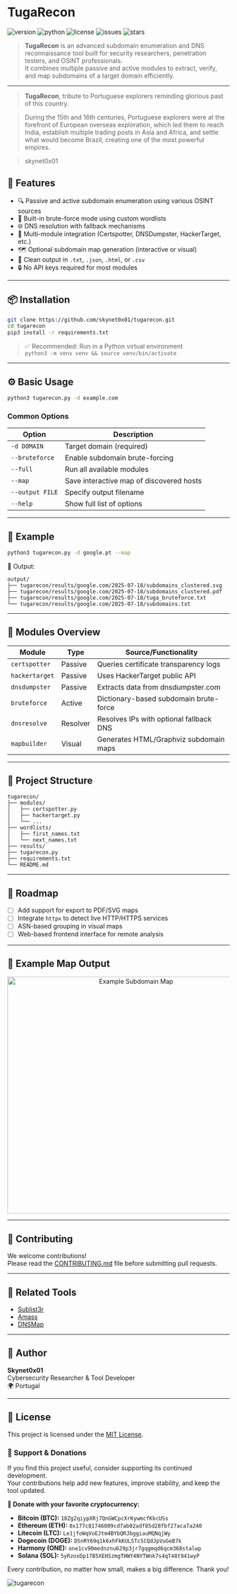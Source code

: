 # TugaRecon
![version](https://img.shields.io/badge/version-1.30-blue)
![python](https://img.shields.io/badge/python-3.8%2B-yellow)
![license](https://img.shields.io/github/license/skynet0x01/tugarecon)
![issues](https://img.shields.io/github/issues/skynet0x01/tugarecon)
![stars](https://img.shields.io/github/stars/skynet0x01/tugarecon?style=social)

> **TugaRecon** is an advanced subdomain enumeration and DNS reconnaissance tool built for security researchers, penetration testers, and OSINT professionals.  
> It combines multiple passive and active modules to extract, verify, and map subdomains of a target domain efficiently.

---
> **TugaRecon**, tribute to Portuguese explorers reminding glorious past of this country.

>During the 15th and 16th centuries, Portuguese explorers were at the forefront of European overseas exploration, which led them to reach India, establish multiple trading posts in Asia and Africa, and settle what would become Brazil, creating one of the most powerful empires.

>skynet0x01

## 🚀 Features

- 🔍 Passive and active subdomain enumeration using various OSINT sources
- 📡 Built-in brute-force mode using custom wordlists
- 🌐 DNS resolution with fallback mechanisms
- 🧠 Multi-module integration (Certspotter, DNSDumpster, HackerTarget, etc.)
- 🗺️ Optional subdomain map generation (interactive or visual)
- 📁 Clean output in `.txt`, `.json`, `.html`, or `.csv`
- 🔒 No API keys required for most modules

---

## 📦 Installation

```bash
git clone https://github.com/skynet0x01/tugarecon.git
cd tugarecon
pip3 install -r requirements.txt
```

> ✅ Recommended: Run in a Python virtual environment  
> `python3 -m venv venv && source venv/bin/activate`

---

## ⚙️ Basic Usage

```bash
python3 tugarecon.py -d example.com
```

### Common Options

| Option       | Description                                 |
|--------------|---------------------------------------------|
| `-d DOMAIN`  | Target domain (required)                    |
| `--bruteforce` | Enable subdomain brute-forcing              |
| `--full`     | Run all available modules                   |
| `--map`      | Save interactive map of discovered hosts    |
| `--output FILE` | Specify output filename                     |
| `--help`     | Show full list of options                   |

---

## 🔎 Example

```bash
python3 tugarecon.py -d google.pt --map
```

📁 Output:

```
output/
├── tugarecon/results/google.com/2025-07-18/subdomains_clustered.svg
├── tugarecon/results/google.com/2025-07-18/subdomains_clustered.pdf
├── tugarecon/results/google.com/2025-07-18/tuga_bruteforce.txt
└── tugarecon/results/google.com/2025-07-18/subdomains.txt
```

---

## 🧩 Modules Overview

| Module         | Type      | Source/Functionality                     |
|----------------|-----------|------------------------------------------|
| `certspotter`  | Passive   | Queries certificate transparency logs     |
| `hackertarget` | Passive   | Uses HackerTarget public API             |
| `dnsdumpster`  | Passive   | Extracts data from dnsdumpster.com       |
| `bruteforce`   | Active    | Dictionary-based subdomain brute-force   |
| `dnsresolve`   | Resolver  | Resolves IPs with optional fallback DNS  |
| `mapbuilder`   | Visual    | Generates HTML/Graphviz subdomain maps   |

---

## 📁 Project Structure

```
tugarecon/
├── modules/
│   ├── certspotter.py
│   ├── hackertarget.py
│   └── ...
├── wordlists/
│   ├── first_names.txt
│   └── next_names.txt
├── results/
├── tugarecon.py
├── requirements.txt
└── README.md
```

---

## 🧠 Roadmap

- [ ] Add support for export to PDF/SVG maps
- [ ] Integrate `httpx` to detect live HTTP/HTTPS services
- [ ] ASN-based grouping in visual maps
- [ ] Web-based frontend interface for remote analysis

---

## 📸 Example Map Output

<p align="center">

  <img width="568" height="536" alt="Example Subdomain Map" src="https://github.com/user-attachments/assets/0b6acee3-b716-4e4b-8c88-c72a7b005d1b" />

</p>

---

## 🤝 Contributing

We welcome contributions!  
Please read the [CONTRIBUTING.md](CONTRIBUTING.md) file before submitting pull requests.

---

## 🧪 Related Tools

- [Sublist3r](https://github.com/aboul3la/Sublist3r)
- [Amass](https://github.com/owasp-amass/amass)
- [DNSMap](https://github.com/makefu/dnsmap)

---

## 👤 Author

**Skynet0x01**  
Cybersecurity Researcher & Tool Developer  
🌍 Portugal  

---

## 📄 License

This project is licensed under the [MIT License](LICENSE).

### 💖 Support & Donations

If you find this project useful, consider supporting its continued development.  
Your contributions help add new features, improve stability, and keep the tool updated.

**🔗 Donate with your favorite cryptocurrency:**

- **Bitcoin (BTC):** `18Zg2qiypXRj7QnGWCpcXrKywmcfKkcUSs`
- **Ethereum (ETH):** `0x177c81746009cd7ab02adf85d28fbf27aca7a240`
- **Litecoin (LTC):** `Le1jfoWqVoEJtm4BYbQRJbggiauMQNqjWy`
- **Dogecoin (DOGE):** `DSnRY69q1k6xhFkKULSTcSCQdJpVuGeB7k`
- **Harmony (ONE):** `one1cv90mednznu629p3jr7gqgmqd6qcm368stalwp`
- **Solana (SOL):** `5yRzoxDp17B5XEHSzmgTHWY4NYTWnk7s4qT48t941wyP`

Every contribution, no matter how small, makes a big difference. Thank you!


   ![tugarecon](https://user-images.githubusercontent.com/39160972/75924110-45d8e300-5e5e-11ea-8832-55c08ecc2902.jpg)
